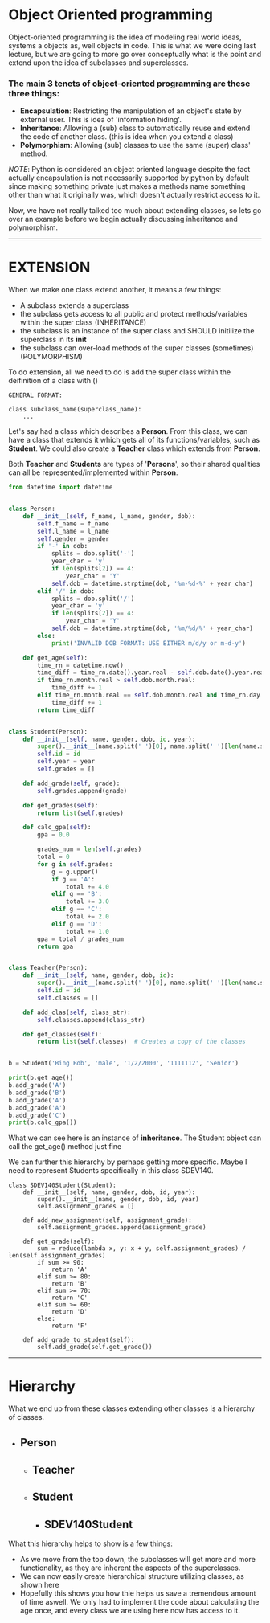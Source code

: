 # Object Oriented programming

Object-oriented programming is the idea of modeling real world ideas, systems a objects as, well
objects in code. This is what we were doing last lecture, but
we are going to more go over conceptually what is the point and extend upon the idea of subclasses
and superclasses.

### The main 3 tenets of object-oriented programming are these three things:

- **Encapsulation**: Restricting the manipulation of an object's state by external user. This is idea of 'information hiding'.
- **Inheritance**: Allowing a (sub) class to automatically reuse and extend the code of another class. (this is idea when you extend a class)
- **Polymorphism**: Allowing (sub) classes to use the same (super) class' method.

*NOTE*: Python is considered an object oriented language despite the fact actually encapsulation
is not necessarily supported by python by default since making something private just makes a
methods name something other than what it originally was, which doesn't actually restrict access to it.

Now, we have not really talked too much about extending classes, so lets go over an example
before we begin actually discussing inheritance and polymorphism.

-----

# EXTENSION

When we make one class extend another, it means a few things:
- A subclass extends a superclass
- the subclass gets access to all public and protect methods/variables within the super class (INHERITANCE)
- the subclass is an instance of the super class and SHOULD initilize the superclass in its __init__
- the subclass can over-load methods of the super classes (sometimes) (POLYMORPHISM)

To do extension, all we need to do is add the super class within the deifinition of a class with ()

```
GENERAL FORMAT:

class subclass_name(superclass_name):
    ...

```


Let's say had a class which describes a **Person**.
From this class, we can have a class that extends it which gets all of its functions/variables, such as **Student**.
We could also create a **Teacher** class which extends from **Person**.

Both **Teacher** and **Students** are types of '**Persons**', so their shared qualities can 
all be represented/implemented within **Person**.



```python
from datetime import datetime


class Person:
    def __init__(self, f_name, l_name, gender, dob):
        self.f_name = f_name
        self.l_name = l_name
        self.gender = gender
        if '-' in dob:
            splits = dob.split('-')
            year_char = 'y'
            if len(splits[2]) == 4:
                year_char = 'Y'
            self.dob = datetime.strptime(dob, '%m-%d-%' + year_char)
        elif '/' in dob:
            splits = dob.split('/')
            year_char = 'y'
            if len(splits[2]) == 4:
                year_char = 'Y'
            self.dob = datetime.strptime(dob, '%m/%d/%' + year_char)
        else:
            print('INVALID DOB FORMAT: USE EITHER m/d/y or m-d-y')

    def get_age(self):
        time_rn = datetime.now()
        time_diff = time_rn.date().year.real - self.dob.date().year.real - 1
        if time_rn.month.real > self.dob.month.real:
            time_diff += 1
        elif time_rn.month.real == self.dob.month.real and time_rn.day.real >= self.dob.day.real:
            time_diff += 1
        return time_diff


class Student(Person):
    def __init__(self, name, gender, dob, id, year):
        super().__init__(name.split(' ')[0], name.split(' ')[len(name.split(' ')) - 1], gender, dob)
        self.id = id
        self.year = year
        self.grades = []

    def add_grade(self, grade):
        self.grades.append(grade)

    def get_grades(self):
        return list(self.grades)

    def calc_gpa(self):
        gpa = 0.0

        grades_num = len(self.grades)
        total = 0
        for g in self.grades:
            g = g.upper()
            if g == 'A':
                total += 4.0
            elif g == 'B':
                total += 3.0
            elif g == 'C':
                total += 2.0
            elif g == 'D':
                total += 1.0
        gpa = total / grades_num
        return gpa


class Teacher(Person):
    def __init__(self, name, gender, dob, id):
        super().__init__(name.split(' ')[0], name.split(' ')[len(name.split(' ')) - 1], gender, dob)
        self.id = id
        self.classes = []

    def add_clas(self, class_str):
        self.classes.append(class_str)

    def get_classes(self):
        return list(self.classes)  # Creates a copy of the classes


b = Student('Bing Bob', 'male', '1/2/2000', '1111112', 'Senior')

print(b.get_age())
b.add_grade('A')
b.add_grade('B')
b.add_grade('A')
b.add_grade('A')
b.add_grade('C')
print(b.calc_gpa())
```

What we can see here is an instance of **inheritance**.
The Student object can call the get_age() method just fine


We can further this hierarchy by perhaps getting more specific.
Maybe I need to represent Students specifically in this class SDEV140.



```
class SDEV140Student(Student):
    def __init__(self, name, gender, dob, id, year):
        super().__init__(name, gender, dob, id, year)
        self.assignment_grades = []

    def add_new_assignment(self, assignment_grade):
        self.assignment_grades.append(assignment_grade)

    def get_grade(self):
        sum = reduce(lambda x, y: x + y, self.assignment_grades) / len(self.assignment_grades)
        if sum >= 90:
            return 'A'
        elif sum >= 80:
            return 'B'
        elif sum >= 70:
            return 'C'
        elif sum >= 60:
            return 'D'
        else:
            return 'F'

    def add_grade_to_student(self):
        self.add_grade(self.get_grade())
```

----
# Hierarchy

What we end up from these classes extending other classes is a hierarchy of classes.

- ## Person
  - ## Teacher
  - ## Student
    - ## SDEV140Student


What this hierarchy helps to show is a few things:
- As we move from the top down, the subclasses will
  get more and more functionality, as they are inherent the aspects of the superclasses.
- We can now easily create hierarchical structure utilizing classes, as shown here
- Hopefully this shows you how thie helps us save a tremendous amount of time aswell.
  We only had to implement the code about calculating the age once, and every class
  we are using here now has access to it.







